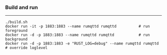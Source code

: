 

### Build and run
------------------

```
./build.sh
docker run -it -p 1883:1883 --name rumqttd rumqttd			# run foreground
docker run -d -p 1883:1883 --name rumqttd rumqttd			# run background
docker run -d -p 1883:1883 -e "RUST_LOG=debug" --name rumqttd rumqttd   # override loglevel
```
